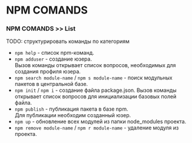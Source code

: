 # NPM COMANDS

### NPM COMANDS >> List
TODO: структурировать команды по категориям
- `npm help` - список npm-команд.
- `npm adduser` - создание юзера.  
Вызов команды открывает список вопросов, необходимых для создания профиля юзера.
- `npm search module-name` / `npm s module-name` - поиск модульных пакетов в центральной базе.
- `npm init` / `npm i` - создание файла package.json.
Вызов команды открывает список вопросов для инициализации базовых полей файла.
- `npm publish` - публикация пакета в базе npm.  
Для публикации необходим созданный юзер.
- `npm up` - обновление всех модулей из папки node_modules проекта.
- `npm remove module-name` / `npm r module-name` - удаление модуля из проекта.